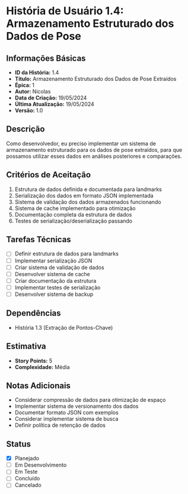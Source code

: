 # História de Usuário 1.4: Armazenamento Estruturado dos Dados de Pose

## Informações Básicas

- **ID da História:** 1.4
- **Título:** Armazenamento Estruturado dos Dados de Pose Extraídos
- **Épica:** 1
- **Autor:** Nicolas
- **Data de Criação:** 19/05/2024
- **Última Atualização:** 19/05/2024
- **Versão:** 1.0

## Descrição

Como desenvolvedor, eu preciso implementar um sistema de armazenamento estruturado para os dados de pose extraídos, para que possamos utilizar esses dados em análises posteriores e comparações.

## Critérios de Aceitação

1. Estrutura de dados definida e documentada para landmarks
2. Serialização dos dados em formato JSON implementada
3. Sistema de validação dos dados armazenados funcionando
4. Sistema de cache implementado para otimização
5. Documentação completa da estrutura de dados
6. Testes de serialização/deserialização passando

## Tarefas Técnicas

- [ ] Definir estrutura de dados para landmarks
- [ ] Implementar serialização JSON
- [ ] Criar sistema de validação de dados
- [ ] Desenvolver sistema de cache
- [ ] Criar documentação da estrutura
- [ ] Implementar testes de serialização
- [ ] Desenvolver sistema de backup

## Dependências

- História 1.3 (Extração de Pontos-Chave)

## Estimativa

- **Story Points:** 5
- **Complexidade:** Média

## Notas Adicionais

- Considerar compressão de dados para otimização de espaço
- Implementar sistema de versionamento dos dados
- Documentar formato JSON com exemplos
- Considerar implementar sistema de busca
- Definir política de retenção de dados

## Status

- [x] Planejado
- [ ] Em Desenvolvimento
- [ ] Em Teste
- [ ] Concluído
- [ ] Cancelado
